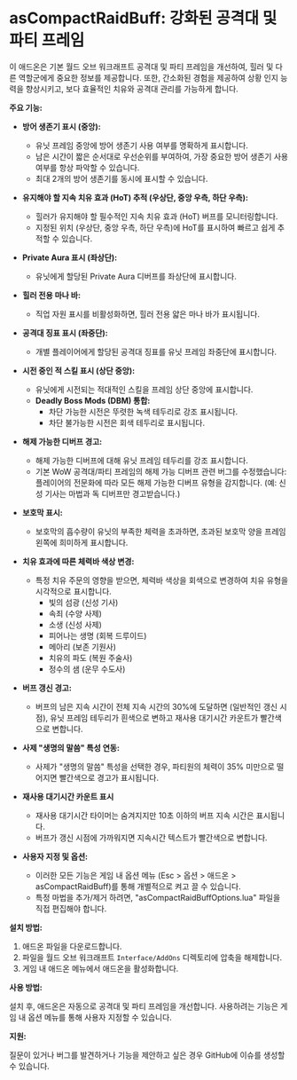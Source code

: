 # asCompactRaidBuff: 강화된 공격대 및 파티 프레임

이 애드온은 기본 월드 오브 워크래프트 공격대 및 파티 프레임을 개선하여, 힐러 및 다른 역할군에게 중요한 정보를 제공합니다. 또한, 간소화된 경험을 제공하여 상황 인지 능력을 향상시키고, 보다 효율적인 치유와 공격대 관리를 가능하게 합니다.

**주요 기능:**

*   **방어 생존기 표시 (중앙):**
    *   유닛 프레임 중앙에 방어 생존기 사용 여부를 명확하게 표시합니다.
    *   남은 시간이 짧은 순서대로 우선순위를 부여하여, 가장 중요한 방어 생존기 사용 여부를 항상 파악할 수 있습니다.
    *   최대 2개의 방어 생존기를 동시에 표시할 수 있습니다.


*   **유지해야 할 지속 치유 효과 (HoT) 추적 (우상단, 중앙 우측, 하단 우측):**
    *   힐러가 유지해야 할 필수적인 지속 치유 효과 (HoT) 버프를 모니터링합니다.
    *   지정된 위치 (우상단, 중앙 우측, 하단 우측)에 HoT를 표시하여 빠르고 쉽게 추적할 수 있습니다.

*   **Private Aura 표시 (좌상단):**
    *   유닛에게 할당된 Private Aura 디버프를 좌상단에 표시합니다.

*   **힐러 전용 마나 바:**
    *   직업 자원 표시를 비활성화하면, 힐러 전용 얇은 마나 바가 표시됩니다.

*   **공격대 징표 표시 (좌중단):**
    *   개별 플레이어에게 할당된 공격대 징표를 유닛 프레임 좌중단에 표시합니다.

*   **시전 중인 적 스킬 표시 (상단 중앙):**
    *   유닛에게 시전되는 적대적인 스킬을 프레임 상단 중앙에 표시합니다.
    *   **Deadly Boss Mods (DBM) 통합:**
        *   차단 가능한 시전은 뚜렷한 녹색 테두리로 강조 표시됩니다.
        *   차단 불가능한 시전은 회색 테두리로 표시됩니다.

*   **해제 가능한 디버프 경고:**
    *   해제 가능한 디버프에 대해 유닛 프레임 테두리를 강조 표시합니다.
    *   기본 WoW 공격대/파티 프레임의 해제 가능 디버프 관련 버그를 수정했습니다: 플레이어의 전문화에 따라 모든 해제 가능한 디버프 유형을 감지합니다. (예: 신성 기사는 마법과 독 디버프만 경고받습니다.)

*   **보호막 표시:**
    *   보호막의 흡수량이 유닛의 부족한 체력을 초과하면, 초과된 보호막 양을 프레임 왼쪽에 희미하게 표시합니다.

*   **치유 효과에 따른 체력바 색상 변경:**
    *   특정 치유 주문의 영향을 받으면, 체력바 색상을 회색으로 변경하여 치유 유형을 시각적으로 표시합니다.
        *   빛의 섬광 (신성 기사)
        *   속죄 (수양 사제)
        *   소생 (신성 사제)
        *   피어나는 생명 (회복 드루이드)
        *   메아리 (보존 기원사)
        *   치유의 파도 (복원 주술사)
        *   정수의 샘 (운무 수도사)

*   **버프 갱신 경고:**
    *   버프의 남은 지속 시간이 전체 지속 시간의 30%에 도달하면 (일반적인 갱신 시점), 유닛 프레임 테두리가 흰색으로 변하고 재사용 대기시간 카운트가 빨간색으로 변합니다.

*   **사제 "생명의 말씀" 특성 연동:**
    *   사제가 "생명의 말씀" 특성을 선택한 경우, 파티원의 체력이 35% 미만으로 떨어지면 빨간색으로 경고가 표시됩니다.

* **재사용 대기시간 카운트 표시**
    * 재사용 대기시간 타이머는 숨겨지지만 10초 이하의 버프 지속 시간은 표시됩니다.
    * 버프가 갱신 시점에 가까워지면 지속시간 텍스트가 빨간색으로 변합니다.

*   **사용자 지정 및 옵션:**
    *   이러한 모든 기능은 게임 내 옵션 메뉴 (Esc > 옵션 > 애드온 > asCompactRaidBuff)를 통해 개별적으로 켜고 끌 수 있습니다.
    *   특정 마법을 추가/제거 하려면, "asCompactRaidBuffOptions.lua" 파일을 직접 편집해야 합니다.

**설치 방법:**

1.  애드온 파일을 다운로드합니다.
2.  파일을 월드 오브 워크래프트 `Interface/AddOns` 디렉토리에 압축을 해제합니다.
3.  게임 내 애드온 메뉴에서 애드온을 활성화합니다.

**사용 방법:**

설치 후, 애드온은 자동으로 공격대 및 파티 프레임을 개선합니다. 사용하려는 기능은 게임 내 옵션 메뉴를 통해 사용자 지정할 수 있습니다.

**지원:**

질문이 있거나 버그를 발견하거나 기능을 제안하고 싶은 경우 GitHub에 이슈를 생성할 수 있습니다.